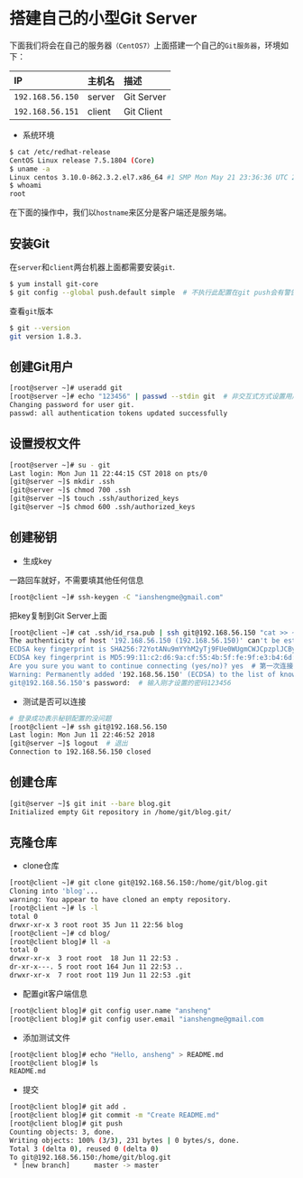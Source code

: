 # 搭建自己的小型Git Server

下面我们将会在自己的服务器`（CentOS7）`上面搭建一个自己的`Git服务器`，环境如下：

|IP|主机名|描述|
|:--|:--|:--|
|`192.168.56.150`|server|Git Server|
|`192.168.56.151`|client|Git Client|

- 系统环境

```bash
$ cat /etc/redhat-release 
CentOS Linux release 7.5.1804 (Core) 
$ uname -a                
Linux centos 3.10.0-862.3.2.el7.x86_64 #1 SMP Mon May 21 23:36:36 UTC 2018 x86_64 x86_64 x86_64 GNU/Linux
$ whoami 
root
```

在下面的操作中，我们以`hostname`来区分是客户端还是服务端。

## 安装Git

在`server`和`client`两台机器上面都需要安装`git`.

```bash
$ yum install git-core
$ git config --global push.default simple  # 不执行此配置在git push会有警告阻止提交
```

查看`git`版本

```bash
$ git --version
git version 1.8.3.
```

## 创建Git用户

```bash
[root@server ~]# useradd git
[root@server ~]# echo "123456" | passwd --stdin git  # 非交互式方式设置用户密码  
Changing password for user git.
passwd: all authentication tokens updated successfully
```

## 设置授权文件

```bash
[root@server ~]# su - git
Last login: Mon Jun 11 22:44:15 CST 2018 on pts/0
[git@server ~]$ mkdir .ssh
[git@server ~]$ chmod 700 .ssh
[git@server ~]$ touch .ssh/authorized_keys
[git@server ~]$ chmod 600 .ssh/authorized_keys
```

## 创建秘钥

- 生成key

一路回车就好，不需要填其他任何信息

```bash
[root@client ~]# ssh-keygen -C "ianshengme@gmail.com"
```

把key复制到Git Server上面

```bash
[root@client ~]# cat .ssh/id_rsa.pub | ssh git@192.168.56.150 "cat >> ~/.ssh/authorized_keys"                 
The authenticity of host '192.168.56.150 (192.168.56.150)' can't be established.
ECDSA key fingerprint is SHA256:72YotANu9mYYhM2yTj9FUe0WUgmCWJCpzplJCByCTNE.
ECDSA key fingerprint is MD5:99:11:c2:d6:9a:cf:55:4b:5f:fe:9f:e3:b4:6d:00:cd.
Are you sure you want to continue connecting (yes/no)? yes  # 第一次连接会有此提示,yes即可
Warning: Permanently added '192.168.56.150' (ECDSA) to the list of known hosts.
git@192.168.56.150's password:  # 输入刚才设置的密码123456
```

- 测试是否可以连接

```bash
# 登录成功表示秘钥配置的没问题
[root@client ~]# ssh git@192.168.56.150
Last login: Mon Jun 11 22:46:52 2018
[git@server ~]$ logout  # 退出
Connection to 192.168.56.150 closed
```

## 创建仓库

```bash
[git@server ~]$ git init --bare blog.git      
Initialized empty Git repository in /home/git/blog.git/
```

## 克隆仓库

- clone仓库

```bash
[root@client ~]# git clone git@192.168.56.150:/home/git/blog.git      
Cloning into 'blog'...
warning: You appear to have cloned an empty repository.
[root@client ~]# ls -l
total 0
drwxr-xr-x 3 root root 35 Jun 11 22:56 blog
[root@client ~]# cd blog/
[root@client blog]# ll -a
total 0
drwxr-xr-x  3 root root  18 Jun 11 22:53 .
dr-xr-x---. 5 root root 164 Jun 11 22:53 ..
drwxr-xr-x  7 root root 119 Jun 11 22:53 .git
```

- 配置git客户端信息

```bash
[root@client blog]# git config user.name "ansheng"
[root@client blog]# git config user.email "ianshengme@gmail.com
```

- 添加测试文件

```bash
[root@client blog]# echo "Hello, ansheng" > README.md 
[root@client blog]# ls
README.md
```

- 提交

```bash
[root@client blog]# git add .
[root@client blog]# git commit -m "Create README.md"
[root@client blog]# git push
Counting objects: 3, done.
Writing objects: 100% (3/3), 231 bytes | 0 bytes/s, done.
Total 3 (delta 0), reused 0 (delta 0)
To git@192.168.56.150:/home/git/blog.git
 * [new branch]      master -> master
```

